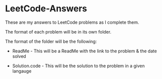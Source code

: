 # LeetCode-Answers
These are my answers to LeetCode problems as I complete them.

The format of each problem will be in its own folder.

The format of the folder will be the following:

- ReadMe - This will be a ReadMe with the link to the problem & the date solved

- Solution.code - This will be the solution to the problem in a given langauge
